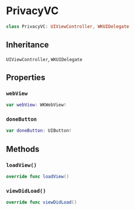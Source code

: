 # PrivacyVC

``` swift
class PrivacyVC: UIViewController, WKUIDelegate 
```

## Inheritance

`UIViewController`, `WKUIDelegate`

## Properties

### `webView`

``` swift
var webView: WKWebView!
```

### `doneButton`

``` swift
var doneButton: UIButton!
```

## Methods

### `loadView()`

``` swift
override func loadView() 
```

### `viewDidLoad()`

``` swift
override func viewDidLoad() 
```
